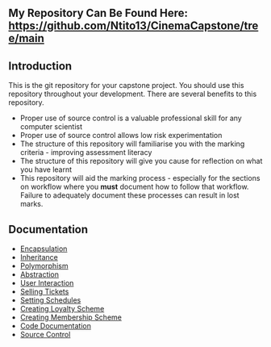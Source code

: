## My Repository Can Be Found Here: https://github.com/Ntito13/CinemaCapstone/tree/main

## Introduction
This is the git repository for your capstone project. You should use this repository throughout your development.
There are several benefits to this repository.
- Proper use of source control is a valuable professional skill for any computer scientist
- Proper use of source control allows low risk experimentation
- The structure of this repository will familiarise you with the marking criteria - improving assessment literacy
- The structure of this repository will give you cause for reflection on what you have learnt
- This repository will aid the marking process - especially for the sections on workflow where you **must** document how to follow that workflow. Failure to adequately document these processes can result in lost marks.

## Documentation

- [Encapsulation](Documentation/Encapsulation.md)
- [Inheritance](Documentation/Inheritance.md)
- [Polymorphism](Documentation/Polymorphism.md)
- [Abstraction](Documentation/Abstraction.md)
- [User Interaction](Documentation/UserInteraction.md)
- [Selling Tickets](Documentation/SellingTickets.md)
- [Setting Schedules](Documentation/SettingSchedules.md)
- [Creating Loyalty Scheme](Documentation/CreatingLoyaltyScheme.md)
- [Creating Membership Scheme](Documentation/CreatingMembershipScheme.md)
- [Code Documentation](Documentation/CodeDocumentation.md)
- [Source Control](Documentation/SourceControl.md)
